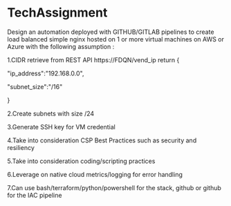 # TechAssignment
Design an automation deployed with GITHUB/GITLAB pipelines to create load balanced simple nginx hosted on 1 or more virtual machines on AWS or Azure with the following assumption :

 

  1.CIDR retrieve from REST API https://FDQN/vend_ip return
{

   "ip_address":"192.168.0.0",

   "subnet_size":"/16"

}

  2.Create subnets with size /24

  3.Generate SSH key for VM credential

  4.Take into consideration CSP Best Practices such as security and resiliency

  5.Take into consideration coding/scripting practices

  6.Leverage on native cloud metrics/logging for error handling

  7.Can use bash/terraform/python/powershell for the stack, github or github for the IAC pipeline
                 